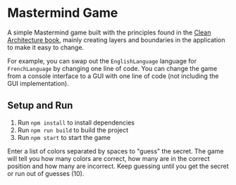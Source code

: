 # Mastermind Game

A simple Mastermind game built with the principles found in the [Clean Architecture book](https://amzn.to/3XlPSCF), mainly creating layers and boundaries in the application to make it easy to change.

For example, you can swap out the `EnglishLanguage` language for `FrenchLanguage` by changing one line of code. You can change the game from a console interface to a GUI with one line of code (not including the GUI implementation).

## Setup and Run

1. Run `npm install` to install dependencies
2. Run `npm run build` to build the project
3. Run `npm start` to start the game

Enter a list of colors separated by spaces to "guess" the secret. The game will tell you how many colors are correct, how many are in the correct position and how many are incorrect. Keep guessing until you get the secret or run out of guesses (10).
